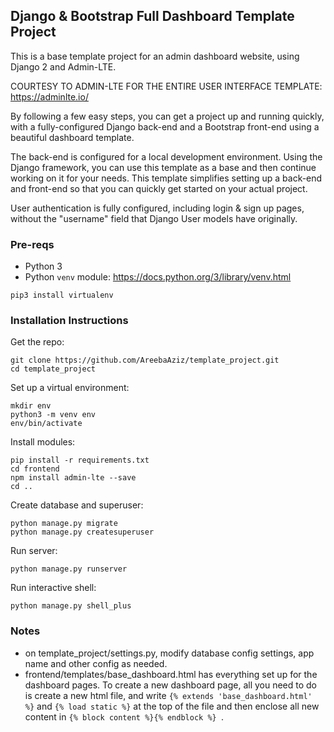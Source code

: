 ## Django & Bootstrap Full Dashboard Template Project

This is a base template project for an admin dashboard website, using Django 2 and Admin-LTE.

COURTESY TO ADMIN-LTE FOR THE ENTIRE USER INTERFACE TEMPLATE: https://adminlte.io/

By following a few easy steps, you can get a project up and running quickly, with a fully-configured Django back-end
and a Bootstrap front-end using a beautiful dashboard template. 

The back-end is configured for a local development environment. Using the Django framework, you can 
use this template as a base and then continue working on it for your needs. This template simplifies setting
up a back-end and front-end so that you can quickly get started on your actual project. 

User authentication is fully configured, including login & sign up pages, without the "username"
field that Django User models have originally. 

### Pre-reqs
- Python 3
- Python `venv` module: https://docs.python.org/3/library/venv.html 

```
pip3 install virtualenv
```

### Installation Instructions
Get the repo:
```
git clone https://github.com/AreebaAziz/template_project.git
cd template_project
```

Set up a virtual environment:
```
mkdir env
python3 -m venv env
env/bin/activate
```

Install modules:
```
pip install -r requirements.txt
cd frontend
npm install admin-lte --save
cd ..
```

Create database and superuser:
```
python manage.py migrate
python manage.py createsuperuser
```

Run server:
```
python manage.py runserver
```

Run interactive shell:
```
python manage.py shell_plus
```

### Notes
- on template_project/settings.py, modify database config settings, app name and other config as needed.
- frontend/templates/base_dashboard.html has everything set up for the dashboard pages. To create a new dashboard
page, all you need to do is create a new html file, and write `{% extends 'base_dashboard.html' %}` and 
`{% load static %}` at the top of the file and then enclose all new content in `{% block content %}{% endblock %} `.

